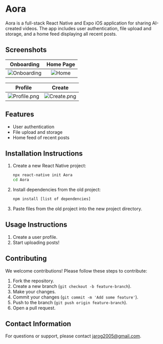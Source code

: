 # Aora

Aora is a full-stack React Native and Expo iOS application for sharing AI-created videos. The app includes user authentication, file upload and storage, and a home feed displaying all recent posts.

## Screenshots
Onboarding            |  Home Page
:-------------------------:|:-------------------------:
![Onboarding](https://www.dropbox.com/scl/fi/v870l79295k9cgcfcq7dh/Onboarding.png?rlkey=yylpyylry9c4bjhq9t292pmvg&dl=0&raw=1)  |  ![Home](https://www.dropbox.com/scl/fi/qfdiiadpc7j9x1qdsnsju/Home-1.png?rlkey=r84mlz79zu67nkdvsgxr1tt20&dl=0&raw=1)

Profile            |  Create
:-------------------------:|:-------------------------:
![Profile.png](https://www.dropbox.com/scl/fi/rg8ue514ztr8lp1hp0uus/Profile.png?rlkey=1ghyo46mpfqdi68ckh4npqnzp&dl=0&raw=1)  |  ![Create.png](https://www.dropbox.com/scl/fi/x56ccy4mcmlin8v8f6xtp/Create.png?rlkey=5qqvf5r6ccehavgnvs3xtkns6&dl=0&raw=1)

## Features

- User authentication
- File upload and storage
- Home feed of recent posts

## Installation Instructions

1. Create a new React Native project:
    ```sh
    npx react-native init Aora
    cd Aora
    ```
2. Install dependencies from the old project:
    ```sh
    npm install [list of dependencies]
    ```
3. Paste files from the old project into the new project directory.

## Usage Instructions

1. Create a user profile.
2. Start uploading posts!

## Contributing

We welcome contributions! Please follow these steps to contribute:

1. Fork the repository.
2. Create a new branch (`git checkout -b feature-branch`).
3. Make your changes.
4. Commit your changes (`git commit -m 'Add some feature'`).
5. Push to the branch (`git push origin feature-branch`).
6. Open a pull request.

## Contact Information

For questions or support, please contact jarog2005@gmail.com.